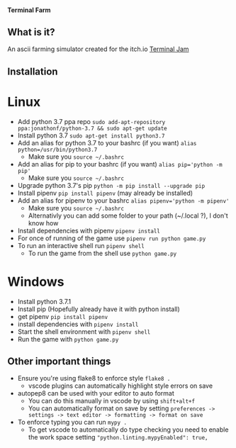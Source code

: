 #### Terminal Farm

## What is it?
An ascii farming simulator created for the itch.io [Terminal Jam](https://itch.io/jam/terminal-jam)

## Installation

# Linux
* Add python 3.7 ppa repo `sudo add-apt-repository ppa:jonathonf/python-3.7 && sudo apt-get update`
* Install python 3.7 `sudo apt-get install python3.7`
* Add an alias for python 3.7 to your bashrc (if you want) `alias python=/usr/bin/python3.7`
    * Make sure you `source ~/.bashrc`
* Add an alias for pip to your bashrc (if you want) `alias pip='python -m pip'`
    * Make sure you `source ~/.bashrc`
* Upgrade python 3.7's pip `python -m pip install --upgrade pip`
* Install pipenv `pip install pipenv` (may already be installed)
* Add an alias for pipenv to your bashrc `alias pipenv='python -m pipenv'`
    * Make sure you `source ~/.bashrc`
    * Alternativly you can add some folder to your path (~/.local  ?), I don't know how
* Install dependencies with pipenv `pipenv install`
* For once of running of the game use `pipenv run python game.py`
* To run an interactive shell run `pipenv shell`
    * To run the game from the shell use `python game.py`
 

# Windows
* Install python 3.7.1
* Install pip (Hopefully already have it with python install)
* get pipenv `pip install pipenv`
* install dependencies with `pipenv install`
* Start the shell environment with `pipenv shell`
* Run the game with `python game.py`


## Other important things
* Ensure you're using flake8 to enforce style `flake8 .`
    * vscode plugins can automatically highlight style errors on save
* autopep8 can be used with your editor to auto format
    * You can do this manually in vscode by using `shift+alt+f`
    * You can automatically format on save by setting `preferences -> settings -> text editor -> formatting -> format on save`
* To enforce typing you can run `mypy .`
    * To get vscode to automatically do type checking you need to enable the work space setting `"python.linting.mypyEnabled": true,`